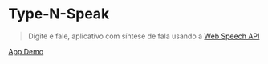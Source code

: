 # Type-N-Speak

> Digite e fale, aplicativo com síntese de fala usando a [Web Speech API](https://developer.mozilla.org/en-US/docs/Web/API/Web_Speech_API)

[App Demo](https://bradtraversy.github.io/type-n-speak)
